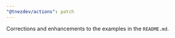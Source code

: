```yaml
---
"@tnezdev/actions": patch
---
```


Corrections and enhancements to the examples in the `README.md`.
